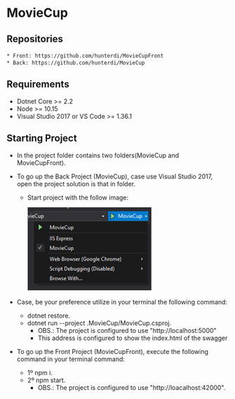 # MovieCup

## Repositories
    * Front: https://github.com/hunterdi/MovieCupFront
    * Back: https://github.com/hunterdi/MovieCup
    
## Requirements
* Dotnet Core >= 2.2
* Node >= 10.15
* Visual Studio 2017 or VS Code >= 1.36.1

## Starting Project
* In the project folder contains two folders(MovieCup and MovieCupFront).
* To go up the Back Project (MovieCup), case use Visual Studio 2017, open the project solution is that in folder.
    * Start project with the follow image:

        ![executingProject](./Readme/ConfigurationToOpen.png)
    
* Case, be your preference utilize in your terminal the following command:
    * dotnet restore.
    * dotnet run --project .MovieCup/MovieCup.csproj.
        * OBS.: The project is configured to use "http://localhost:5000"
        * This address is configured to show the index.html of the swagger

* To go up the Front Project (MovieCupFront), execute the following command in your terminal command:
    * 1º npm i.
    * 2º npm start.
        * OBS.: The project is configured to use "http://loacalhost:42000".
